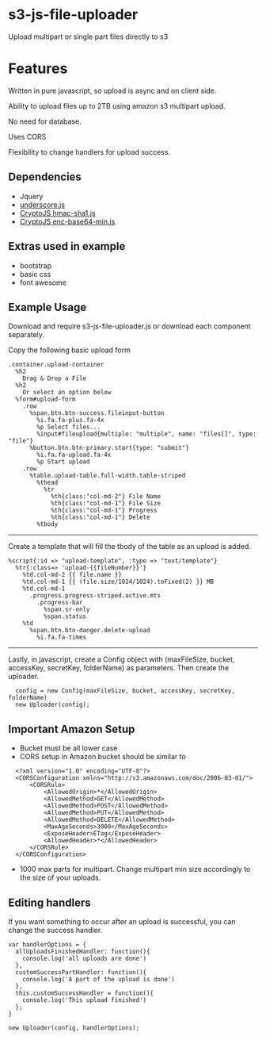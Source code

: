 s3-js-file-uploader
===================

Upload multipart or single part files directly to s3

# Features

Written in pure javascript, so upload is async and on client side.

Ability to upload files up to 2TB using amazon s3 multipart upload.

No need for database.

Uses CORS

Flexibility to change handlers for upload success.


Dependencies
------
* Jquery
* [underscore.js](http://underscorejs.org/)
* [CryptoJS hmac-sha1.js](http://crypto-js.googlecode.com/svn/tags/3.1.2/build/rollups/hmac-sha1.js)
* [CryptoJS enc-base64-min.js](http://crypto-js.googlecode.com/svn/tags/3.1.2/build/components/enc-base64-min.js)

Extras used in example
------
* bootstrap
* basic css
* font awesome

Example Usage
------

Download and require s3-js-file-uploader.js or download each component separately.

Copy the following basic upload form

```
.container.upload-container
  %h2
    Drag & Drop a File
  %h2
    Or select an option below
  %form#upload-form
    .row
      %span.btn.btn-success.fileinput-button
        %i.fa.fa-plus.fa-4x
        %p Select files...
        %input#fileupload{multiple: "multiple", name: "files[]", type: "file"}
      %button.btn.btn-primary.start{type: "submit"}
        %i.fa.fa-upload.fa-4x
        %p Start upload
    .row
      %table.upload-table.full-width.table-striped
        %thead
          %tr
            %th{class:"col-md-2"} File Name
            %th{class:"col-md-1"} File Size
            %th{class:"col-md-1"} Progress
            %th{class:"col-md-1"} Delete
        %tbody
```
---

Create a template that will fill the tbody of the table as an upload is added.
```
%script{:id => "upload-template", :type => "text/template"}
  %tr{:class=> 'upload-{{fileNumber}}'}
    %td.col-md-2 {{ file.name }}
    %td.col-md-1 {{ (file.size/1024/1024).toFixed(2) }} MB
    %td.col-md-1
      .progress.progress-striped.active.mts
        .progress-bar
          %span.sr-only
          %span.status
    %td
      %span.btn.btn-danger.delete-upload
        %i.fa.fa-times
```
---

Lastly, in javascript, create a Config object with (maxFileSize, bucket, accessKey, secretKey, folderName) as parameters.
Then create the uploader.

```
  config = new Config(maxFileSize, bucket, accessKey, secretKey, folderName)
  new Uploader(config);
```

Important Amazon Setup
------
* Bucket must be all lower case
* CORS setup in Amazon bucket should be similar to
```
  <?xml version="1.0" encoding="UTF-8"?>
  <CORSConfiguration xmlns="http://s3.amazonaws.com/doc/2006-03-01/">
      <CORSRule>
          <AllowedOrigin>*</AllowedOrigin>
          <AllowedMethod>GET</AllowedMethod>
          <AllowedMethod>POST</AllowedMethod>
          <AllowedMethod>PUT</AllowedMethod>
          <AllowedMethod>DELETE</AllowedMethod>
          <MaxAgeSeconds>3000</MaxAgeSeconds>
          <ExposeHeader>ETag</ExposeHeader>
          <AllowedHeader>*</AllowedHeader>
      </CORSRule>
  </CORSConfiguration>
```
* 1000 max parts for multipart. Change multipart min size accordingly to the size of your uploads.

Editing handlers
------
If you want something to occur after an upload is successful, you can change the success handler.
```
var handlerOptions = {
  allUploadsFinishedHandler: function(){
    console.log('all uploads are done')
  },
  customSuccessPartHandler: function(){
    console.log('A part of the upload is done')
  },
  this.customSuccessHandler = function(){
    console.log('This upload finished')
  };
}

new Uploader(config, handlerOptions);
```

